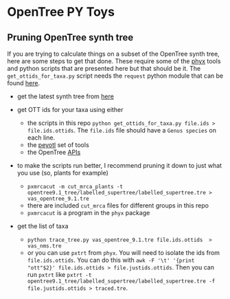# OpenTree PY Toys


## Pruning OpenTree synth tree
If you are trying to calculate things on a subset of the OpenTree synth tree, here are some steps to get that done. These require some of the [phyx](https://github.com/FePhyFoFum/phyx) tools and python scripts that are presented here but that should be it. The `get_ottids_for_taxa.py` script needs the `request` python module that can be found [here](http://docs.python-requests.org/en/master/).

- get the latest synth tree from [here](https://tree.opentreeoflife.org/about/synthesis-release)

- get OTT ids for your taxa using either
  - the scripts in this repo `python get_ottids_for_taxa.py file.ids > file.ids.ottids`. The `file.ids` file should have a `Genus species` on each line.
  - the [peyotl](https://opentreeoflife.github.io/peyotl/installation/) set of tools 
  - the OpenTree [APIs](https://github.com/OpenTreeOfLife/germinator/wiki/Open-Tree-of-Life-Web-APIs)

- to make the scripts run better, I recommend pruning it down to just what you use (so, plants for example)
  - `pxmrcacut -m cut_mrca_plants -t opentree9.1_tree/labelled_supertree/labelled_supertree.tre > vas_opentree_9.1.tre`
  - there are included `cut_mrca` files for different groups in this repo
  - `pxmrcacut` is a program in the `phyx` package
            
- get the list of taxa 
  - `python trace_tree.py vas_opentree_9.1.tre file.ids.ottids  > vas_nms.tre`
  - or you can use `pxtrt` from `phyx`. You will need to isolate the ids from `file.ids.ottids`. You can do this with `awk -F '\t' '{print "ott"$2}' file.ids.ottids > file.justids.ottids`. Then you can run `pxtrt` like `pxtrt -t opentree9.1_tree/labelled_supertree/labelled_supertree.tre -f file.justids.ottids > traced.tre`. 
